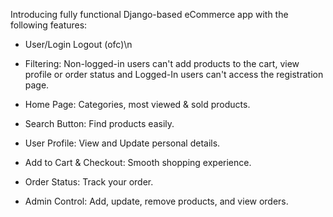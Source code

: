 Introducing  fully functional Django-based eCommerce app with the following features:

- User/Login Logout (ofc)\n

- Filtering: Non-logged-in users can't add products to the cart, view profile or order status and Logged-In users can't access the registration page.

- Home Page: Categories, most viewed & sold products.

- Search Button: Find products easily.

- User Profile: View and Update personal details.

- Add to Cart & Checkout: Smooth shopping experience.

- Order Status: Track your order.

- Admin Control: Add, update, remove products, and view orders.
